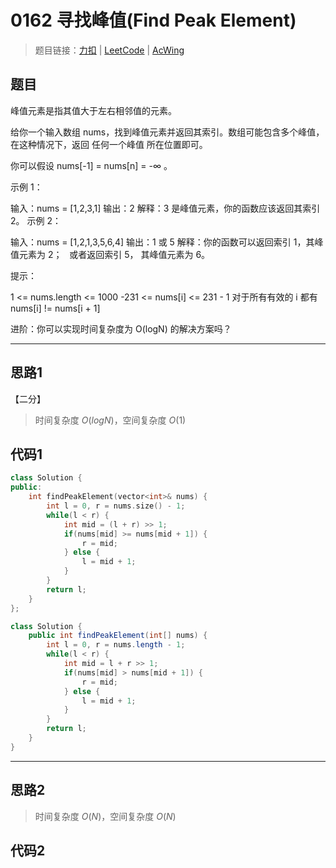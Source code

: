 # 0162 寻找峰值(Find Peak Element)

> 题目链接：[力扣](https://leetcode-cn.com/problems/find-peak-element/) | [LeetCode](https://leetcode.com/problems/find-peak-element/) | [AcWing](3)

## 题目

峰值元素是指其值大于左右相邻值的元素。

给你一个输入数组 nums，找到峰值元素并返回其索引。数组可能包含多个峰值，在这种情况下，返回 任何一个峰值 所在位置即可。

你可以假设 nums[-1] = nums[n] = -∞ 。

示例 1：

输入：nums = [1,2,3,1]
输出：2
解释：3 是峰值元素，你的函数应该返回其索引 2。
示例 2：

输入：nums = [1,2,1,3,5,6,4]
输出：1 或 5
解释：你的函数可以返回索引 1，其峰值元素为 2；
     或者返回索引 5， 其峰值元素为 6。

提示：

1 <= nums.length <= 1000
-231 <= nums[i] <= 231 - 1
对于所有有效的 i 都有 nums[i] != nums[i + 1]

进阶：你可以实现时间复杂度为 O(logN) 的解决方案吗？

---

## 思路1

【二分】

> 时间复杂度 $O(logN)$，空间复杂度 $O(1)$

## 代码1

```cpp
class Solution {
public:
    int findPeakElement(vector<int>& nums) {
        int l = 0, r = nums.size() - 1;
        while(l < r) {
            int mid = (l + r) >> 1;
            if(nums[mid] >= nums[mid + 1]) {
                r = mid;
            } else {
                l = mid + 1;
            }
        }
        return l;
    }
};
```

```java
class Solution {
    public int findPeakElement(int[] nums) {
        int l = 0, r = nums.length - 1;
        while(l < r) {
            int mid = l + r >> 1;
            if(nums[mid] > nums[mid + 1]) {
                r = mid;
            } else {
                l = mid + 1;
            }
        }
        return l;
    }
}
```

---

## 思路2

> 时间复杂度 $O(N)$，空间复杂度 $O(N)$

## 代码2

```cpp

```

